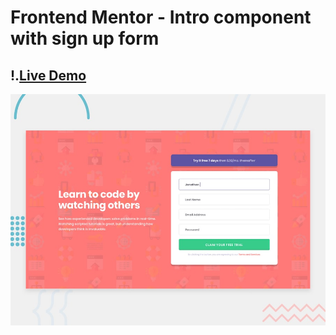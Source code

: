 # Frontend Mentor - Intro component with sign up form

## !.[Live Demo](https://abdullahaidar.github.io/Intro-component-with-sign-up-form/)

![Design preview for the Intro component with sign up form coding challenge](./design/desktop-preview.jpg)
